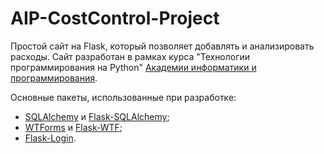 # AIP-CostControl-Project

Простой сайт на Flask, который позволяет добавлять и анализировать расходы.
Сайт разработан в рамках курса "Технологии программирования на Python" 
[Академии информатики и программирования](https://aip.itmo.ru).

Основные пакеты, использованные при разработке:

- [SQLAlchemy](https://www.sqlalchemy.org/) и [Flask-SQLAlchemy](https://flask-sqlalchemy.palletsprojects.com/en/2.x/);
- [WTForms](https://wtforms.readthedocs.io/en/2.3.x/) и [Flask-WTF](https://flask-wtf.readthedocs.io/en/stable/quickstart.html);
- [Flask-Login](https://flask-login.readthedocs.io/en/latest/).
